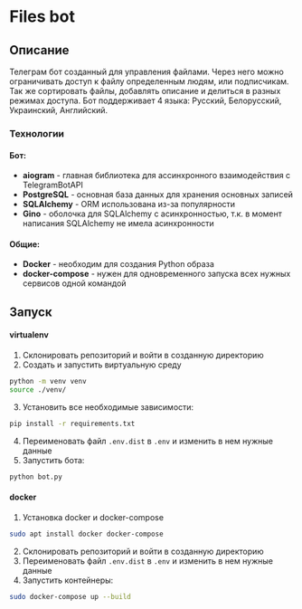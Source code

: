 # Files bot


## Описание
Телеграм бот созданный для управления файлами. Через него можно ограничивать доступ к файлу определенным людям, или подписчикам. Так же сортировать файлы, добавлять описание и делиться в разных режимах доступа. Бот поддерживает 4 языка: Русский, Белорусский, Украинский, Английский.


### Технологии

#### Бот:
- **aiogram** - главная библиотека для ассинхронного взаимодействия с TelegramBotAPI
- **PostgreSQL** - основная база данных для хранения основных записей
- **SQLAlchemy** - ORM использована из-за популярности
- **Gino** - оболочка для SQLAlchemy с асинхронностью, т.к. в момент написания SQLAlchemy не имела асинхронности

#### Общие:
- **Docker** - необходим для создания Python образа
- **docker-compose** - нужен для одновременного запуска всех нужных сервисов одной командой


## Запуск

#### virtualenv

1) Склонировать репозиторий и войти в созданную директорию
2) Создать и запустить виртуальную среду  
```bash
python -m venv venv
source ./venv/
```  
3) Установить все необходимые зависимости:
```bash
pip install -r requirements.txt
```
4) Переименовать файл `.env.dist` в `.env` и изменить в нем нужные данные
5) Запустить бота:
```bash
python bot.py
```




#### docker

1) Установка docker и docker-compose  
```bash
sudo apt install docker docker-compose
```  
2) Склонировать репозиторий и войти в созданную директорию
3) Переименовать файл `.env.dist` в `.env` и изменить в нем нужные данные
4) Запустить контейнеры:
```bash
sudo docker-compose up --build
```
